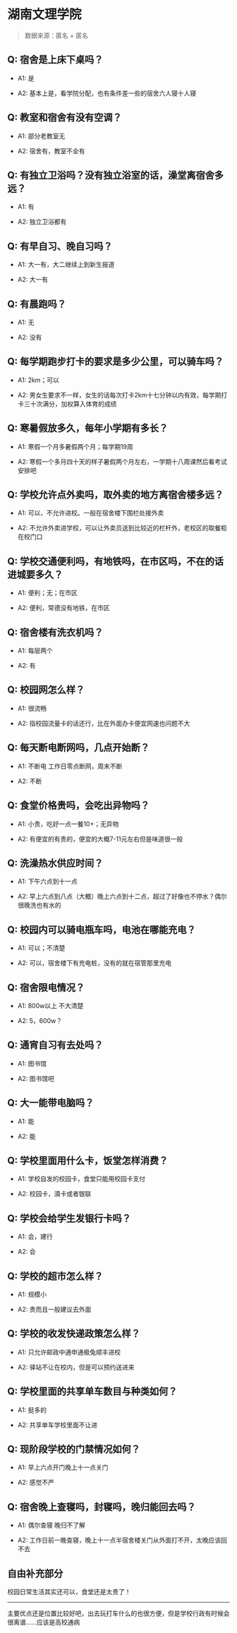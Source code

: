 # 湖南文理学院

> 数据来源：匿名 + 匿名

## Q: 宿舍是上床下桌吗？

- A1: 是

- A2: 基本上是，看学院分配，也有条件差一些的宿舍六人寝十人寝

## Q: 教室和宿舍有没有空调？

- A1: 部分老教室无

- A2: 宿舍有，教室不全有

## Q: 有独立卫浴吗？没有独立浴室的话，澡堂离宿舍多远？

- A1: 有

- A2: 独立卫浴都有

## Q: 有早自习、晚自习吗？

- A1: 大一有，大二继续上到新生报道

- A2: 大一有

## Q: 有晨跑吗？

- A1: 无

- A2: 没有

## Q: 每学期跑步打卡的要求是多少公里，可以骑车吗？

- A1: 2km；可以

- A2: 男女生要求不一样，女生的话每次打卡2km十七分钟以内有效，每学期打卡三十次满分，加权算入体育的成绩

## Q: 寒暑假放多久，每年小学期有多长？

- A1: 寒假一个月多暑假两个月；每学期19周

- A2: 寒假一个多月四十天的样子暑假两个月左右，一学期十八周课然后看考试安排吧

## Q: 学校允许点外卖吗，取外卖的地方离宿舍楼多远？

- A1: 可以，不允许进校。一般在宿舍楼下围栏处接外卖

- A2: 不允许外卖进学校，可以让外卖员送到比较近的栏杆外，老校区的取餐柜在校门口

## Q: 学校交通便利吗，有地铁吗，在市区吗，不在的话进城要多久？

- A1: 便利；无；在市区

- A2: 便利，常德没有地铁，在市区

## Q: 宿舍楼有洗衣机吗？

- A1: 每层两个

- A2: 有

## Q: 校园网怎么样？

- A1: 很流畅

- A2: 指校园流量卡的话还行，比在外面办卡便宜网速也问题不大

## Q: 每天断电断网吗，几点开始断？

- A1: 不断电 工作日零点断网，周末不断

- A2: 不断

## Q: 食堂价格贵吗，会吃出异物吗？

- A1: 小贵，吃好一点一餐10+；无异物

- A2: 有便宜的有贵的，便宜的大概7-11元左右但是味道很一般

## Q: 洗澡热水供应时间？

- A1: 下午六点到十一点

- A2: 早上六点到八点（大概）晚上六点到十二点，超过了好像也不停水？偶尔很晚洗也有水的

## Q: 校园内可以骑电瓶车吗，电池在哪能充电？

- A1: 可以；不清楚

- A2: 可以，宿舍楼下有充电桩，没有的就在宿管那里充电

## Q: 宿舍限电情况？

- A1: 800w以上 不大清楚

- A2: 5，600w？

## Q: 通宵自习有去处吗？

- A1: 图书馆

- A2: 图书馆吧

## Q: 大一能带电脑吗？

- A1: 能

- A2: 能

## Q: 学校里面用什么卡，饭堂怎样消费？

- A1: 学校自发的校园卡，食堂只能用校园卡支付

- A2: 校园卡，滴卡或者银联

## Q: 学校会给学生发银行卡吗？

- A1: 会，建行

- A2: 会

## Q: 学校的超市怎么样？

- A1: 规模小

- A2: 贵而且一般建议去外面

## Q: 学校的收发快递政策怎么样？

- A1: 只允许邮政中通申通极兔顺丰进校

- A2: 驿站不让在校内，但是可以预约送进来

## Q: 学校里面的共享单车数目与种类如何？

- A1: 挺多的

- A2: 共享单车学校里面不让进

## Q: 现阶段学校的门禁情况如何？

- A1: 早上六点开门晚上十一点关门

- A2: 感觉不严

## Q: 宿舍晚上查寝吗，封寝吗，晚归能回去吗？

- A1: 偶尔查寝 晚归不了解

- A2: 工作日前一晚查寝，晚上十一点半宿舍楼关门从外面打不开，太晚应该回不去

## 自由补充部分

校园日常生活其实还可以，食堂还是太贵了！

***

主要优点还是位置比较好吧，出去玩打车什么的也很方便，但是学校行政有时候会很离谱……应该是高校通病